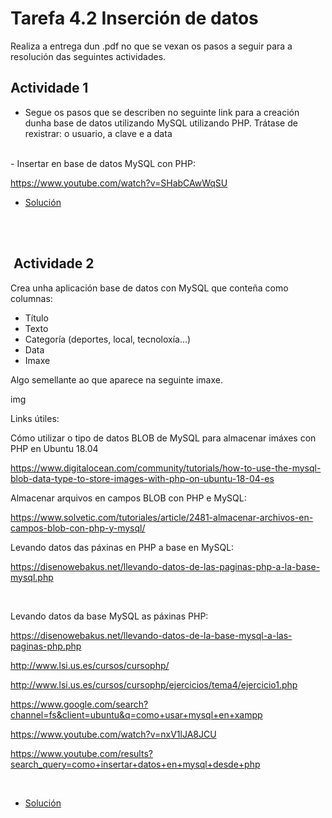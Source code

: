 # Tarefa 4.2 Inserción de datos

Realiza a entrega dun .pdf no que se vexan os pasos a seguir para a resolución das seguintes actividades.

## Actividade 1

- Segue os pasos que se describen no seguinte link para a creación dunha base de datos utilizando MySQL utilizando PHP. Trátase de rexistrar: o usuario, a clave e a data
</br>
- Insertar en base de datos MySQL con PHP:

<https://www.youtube.com/watch?v=SHabCAwWqSU>

- [Solución](https://github.com/B1NAR10/DAW/tree/main/Contorno_Servidor/3%C2%AA%20Avaliaci%C3%B3n/Tema4/Tarefa_4.2/Actividade1)

</br></br>

##  Actividade 2

Crea unha aplicación base de datos con MySQL que conteña como columnas:

- Título
- Texto
- Categoría (deportes, local, tecnoloxía...)
- Data
- Imaxe

Algo semellante ao que aparece na seguinte imaxe.

img

Links útiles:

Cómo utilizar o tipo de datos BLOB de MySQL para almacenar imáxes con PHP en Ubuntu 18.04

<https://www.digitalocean.com/community/tutorials/how-to-use-the-mysql-blob-data-type-to-store-images-with-php-on-ubuntu-18-04-es>

Almacenar arquivos en campos BLOB con PHP e MySQL:

<https://www.solvetic.com/tutoriales/article/2481-almacenar-archivos-en-campos-blob-con-php-y-mysql/>

Levando datos das páxinas en PHP a base en MySQL:

<https://disenowebakus.net/llevando-datos-de-las-paginas-php-a-la-base-mysql.php>

</br>

Levando datos da base MySQL as páxinas PHP:

<https://disenowebakus.net/llevando-datos-de-la-base-mysql-a-las-paginas-php.php>

<http://www.lsi.us.es/cursos/cursophp/>

<http://www.lsi.us.es/cursos/cursophp/ejercicios/tema4/ejercicio1.php>

<https://www.google.com/search?channel=fs&client=ubuntu&q=como+usar+mysql+en+xampp>

<https://www.youtube.com/watch?v=nxV1lJA8JCU>

<https://www.youtube.com/results?search_query=como+insertar+datos+en+mysql+desde+php>

</br>

- [Solución](https://github.com/B1NAR10/DAW/tree/main/Contorno_Servidor/3%C2%AA%20Avaliaci%C3%B3n/Tema4/Tarefa_4.2/Actividade2)
